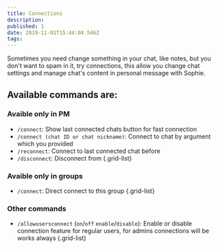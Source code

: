 ```yaml
---
title: Connections
description: 
published: 1
date: 2019-11-01T15:44:04.546Z
tags: 
---
```


Sometimes you need change something in your chat, like notes, but you don't want to spam in it, try connections, this allow you change chat settings and manage chat's content in personal message with Sophie.
## Available commands are:
### Avaible only in PM
- `/connect`: Show last connected chats button for fast connection
- `/connect (chat ID or chat nickname)`: Connect to chat by argument which you provided
- `/reconnect`: Connect to last connected chat before
- `/disconnect`: Disconnect from
{.grid-list}

### Avaible only in groups
- `/connect`: Direct connect to this group
{.grid-list}

### Other commands
- `/allowusersconnect` (`on`/`off` `enable`/`disable`): Enable or disable connection feature for regular users, for admins connections will be works always
{.grid-list}